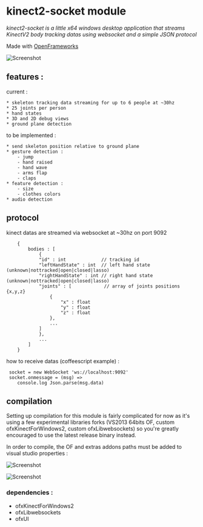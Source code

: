 # kinect2-socket module

_kinect2-socket is a little x64 windows desktop application that streams KinectV2 body tracking datas using websocket and a simple JSON protocol_

Made with [OpenFrameworks](http://www.openframeworks.cc)

![Screenshot](https://raw.githubusercontent.com/kikko/kinect2-socket/master/res/screen.png)

## features :

current :

	* skeleton tracking data streaming for up to 6 people at ~30hz
	* 25 joints per person
	* hand states
    * 3D and 2D debug views
    * ground plane detection

to be implemented :

    * send skeleton position relative to ground plane
    * gesture detection :
        - jump
        - hand raised
        - hand wave
        - arms flap
        - claps
    * feature detection :
        - size
        - clothes colors
    * audio detection

## protocol

kinect datas are streamed via websocket at ~30hz on port 9092

```
    {
        bodies : [
            {
        	"id" : int             // tracking id
        	"leftHandState" : int  // left hand state (unknown|nottracked|open|closed|lasso)
        	"rightHandState" : int // right hand state (unknown|nottracked|open|closed|lasso)
            "joints" : [            // array of joints positions {x,y,z}
                {
                    "x" : float
                    "y" : float
                    "z" : float
                },
                ...
            ]
            },
            ...
        ]
    }
```

how to receive datas (coffeescript example) :
```
 socket = new WebSocket 'ws://localhost:9092'
 socket.onmessage = (msg) =>
    console.log Json.parse(msg.data)
```

## compilation

Setting up compilation for this module is fairly complicated for now as it's using a few experimental libraries forks (VS2013 64bits OF, custom ofxKinectForWindows2, custom ofxLibwebsockets) so you're greatly encouraged to use the latest release binary instead.

In order to compile, the OF and extras addons paths must be added to visual studio properties :

![Screenshot](https://raw.githubusercontent.com/kikko/kinect2-socket/master/res/p1.png)

![Screenshot](https://raw.githubusercontent.com/kikko/kinect2-socket/master/res/p2.png)

### dependencies :

- ofxKinectForWindows2
- ofxLibwebsockets
- ofxUI

